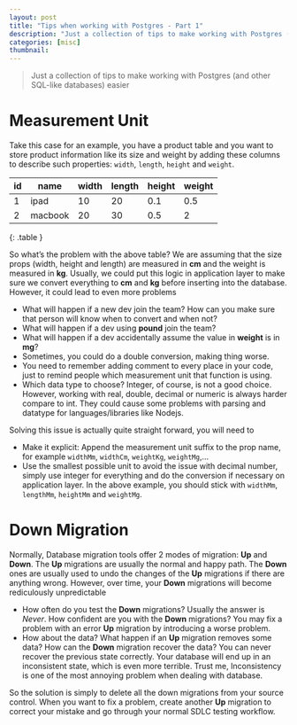 ```yaml
---
layout: post
title: "Tips when working with Postgres - Part 1"
description: "Just a collection of tips to make working with Postgres (and other SQL-like databases) easier"
categories: [misc]
thumbnail:
---
```


> Just a collection of tips to make working with Postgres (and other SQL-like databases) easier

# Measurement Unit

Take this case for an example, you have a product table and you want to store product information like its size
and weight by adding these columns to describe such properties: `width`, `length`, `height` and
`weight`.

| id | name    | width | length | height | weight |
|----|---------|-------|--------|--------|--------|
| 1  | ipad    | 10    | 20     | 0.1    | 0.5    |
| 2  | macbook | 20    | 30     | 0.5    | 2      |
{: .table }

So what’s the problem with the above table? We are assuming that the size props (width, height and
length) are measured in **cm** and the weight is measured in **kg**. Usually, we could put this
logic in application layer to make sure we convert everything to **cm** and **kg** before inserting
into the database. However, it could lead to even more problems

<!-- more -->

- What will happen if a new dev join the team? How can you make sure that person will know when to
  convert and when not?
- What will happen if a dev using **pound** join the team?
- What will happen if a dev accidentally assume the value in **weight** is in **mg**?
- Sometimes, you could do a double conversion, making thing worse.
- You need to remember adding comment to every place in your code, just to remind people which
  measurement unit that function is using.
- Which data type to choose? Integer, of course, is not a good choice. However, working with real, double,
  decimal or numeric is always harder compare to int. They could cause some problems with parsing
  and datatype for languages/libraries like Nodejs.

Solving this issue is actually quite straight forward, you will need to
- Make it explicit: Append the measurement unit suffix to the prop name, for example `widthMm`,
  `widthCm`, `weightKg`, `weightMg`,...
- Use the smallest possible unit to avoid the issue with decimal number, simply use integer
  for everything and do the conversion if necessary on application layer. In the above example, you
  should stick with `widthMm`, `lengthMm`, `heightMm` and `weightMg`.

# Down Migration

Normally, Database migration tools offer 2 modes of migration: **Up** and **Down**. The **Up** migrations are usually the normal and happy path. The **Down** ones are usually used to undo the changes of the **Up** migrations if there are anything wrong. However, over time, your **Down** migrations will become rediculously unpredictable

* How often do you test the **Down** migrations? Usually the answer is *Never*. How confident are you with the **Down** migrations? You may fix a problem with an error **Up** migration by introducing a worse problem.
* How about the data? What happen if an **Up** migration removes some data? How can the **Down** migration recover the data? You can never recover the previous state correctly. Your database will end up in an inconsistent state, which is even more terrible. Trust me, Inconsistency is one of the most annoying problem when dealing with database.

So the solution is simply to delete all the down migrations from your source control. When you want to fix a problem, create another **Up** migration to correct your mistake and go through your normal SDLC testing workflow.
